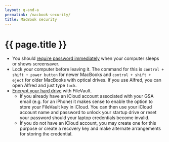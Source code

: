 ```yaml
---
layout: q-and-a
permalink: /macbook-security/
title: MacBook security
---
```

# {{ page.title }}

* You should [require password immediately](http://support.apple.com/kb/PH18669?viewlocale=en_US) when your computer sleeps or shows screensaver.
* Lock your computer before leaving it. The command for this is `control + shift + power button` for newer MacBooks and `control + shift + eject` for older MacBooks with optical drives. If you use Alfred, you can open Alfred and just type ``lock``.
* [Encrypt your hard drive](http://support.apple.com/en-us/HT4790) with FileVault.
  * If you already have an iCloud account associated with your GSA email (e.g. for an iPhone) it makes sense to enable the option to store your FileVault key in iCloud. You can then use your iCloud account name and password to unlock your startup drive or reset your password should your laptop credentials become invalid.
  * If you do not have an iCloud account, you may create one for this purpose or create a recovery key and make alternate arrangements for storing the credential.
